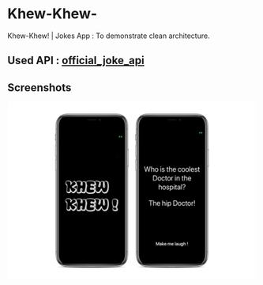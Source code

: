 # Khew-Khew-
Khew-Khew! | Jokes App : To demonstrate clean architecture.

## Used API : [official_joke_api](https://github.com/15Dkatz/official_joke_api)

## Screenshots 
![Khew-Khew!](/khew.png)


